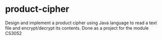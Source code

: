 # product-cipher
Design and implement a product cipher using Java language to read a text file and encrypt/decrypt its contents.
Done as a project for the module CS3052
